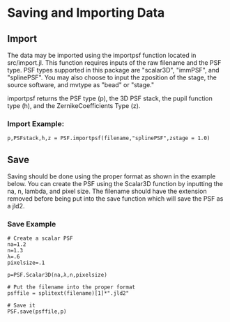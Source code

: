 # Saving and Importing Data

## Import

The data may be imported using the importpsf function located in src/import.jl. This function requires inputs of the raw filename and the PSF type. 
PSF types supported in this package are "scalar3D", "immPSF", and "splinePSF". You may also choose to input the zposition of the stage, the source 
software, and mvtype as "bead" or "stage."

importpsf returns the PSF type (p), the 3D PSF stack, the pupil function type (h), and the ZernikeCoefficients Type (z).

### Import Example:

    p,PSFstack,h,z = PSF.importpsf(filename,"splinePSF",zstage = 1.0) 

## Save

Saving should be done using the proper format as shown in the example below. You can create the PSF using the Scalar3D function by inputting the na, n,
lambda, and pixel size. The filename should have the extension removed before being put into the save function which will save the PSF as a jld2.

### Save Example

    # Create a scalar PSF
    na=1.2
    n=1.3
    λ=.6 
    pixelsize=.1

    p=PSF.Scalar3D(na,λ,n,pixelsize)

    # Put the filename into the proper format
    psffile = splitext(filename)[1]*".jld2"
    
    # Save it
    PSF.save(psffile,p)
